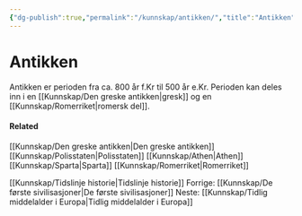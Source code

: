 ```yaml
---
{"dg-publish":true,"permalink":"/kunnskap/antikken/","title":"Antikken","tags":["historie"]}
---
```


# Antikken
Antikken er perioden fra ca. 800 år f.Kr til 500 år e.Kr. Perioden kan deles inn i en [[Kunnskap/Den greske antikken\|gresk]] og en [[Kunnskap/Romerriket\|romersk del]]. 

#### Related
[[Kunnskap/Den greske antikken\|Den greske antikken]]
[[Kunnskap/Polisstaten\|Polisstaten]]
[[Kunnskap/Athen\|Athen]]
[[Kunnskap/Sparta\|Sparta]]
[[Kunnskap/Romerriket\|Romerriket]]

[[Kunnskap/Tidslinje historie\|Tidslinje historie]]
Forrige: [[Kunnskap/De første sivilisasjoner\|De første sivilisasjoner]]
Neste: [[Kunnskap/Tidlig middelalder i Europa\|Tidlig middelalder i Europa]]